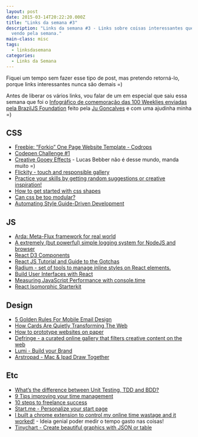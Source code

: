 ```yaml
---
layout: post
date: 2015-03-14T20:22:20.000Z
title: "Links da semana #3"
description: "Links da semana #3 - Links sobre coisas interessantes que fui
  vendo pela semana."
main-class: misc
tags:
  - linksdasemana
categories:
  - Links da Semana
---
```


Fiquei um tempo sem fazer esse tipo de post, mas pretendo retorná-lo, porque links interessantes nunca são demais =)

Antes de liberar os vários links, vou falar de um em especial que saiu essa semana que foi o [Infográfico de comemoração das 100 Weeklies enviadas pela BrazilJS Foundation](http://cyberglot.me/cem/) feito pela [Ju Goncalves](http://jugoncalv.es/) e com uma ajudinha minha =)

## CSS

* [Freebie: “Forkio” One Page Website Template - Codrops](http://tympanus.net/codrops/2015/03/12/freebie-forkio-one-page-website-template/)
* [Codepen Challenge #1](http://webdesign.tutsplus.com/articles/codepen-challenge-1-results--cms-23585)
* [Creative Gooey Effects](http://tympanus.net/codrops/2015/03/10/creative-gooey-effects) - Lucas Bebber não é desse mundo, manda muito =)
* [Flickity - touch and responsible gallery](http://flickity.metafizzy.co/)
* [Practice your skills by getting random suggestions or creative inspiration!](http://tevko.github.io/practice/index.html)
* [How to get started with css shapes](https://webdesignerdepot.com/2015/03/how-to-get-started-with-css-shapes/)
* [Can css be too modular?](https://csswizardry.com/2015/03/can-css-be-too-modular/)
* [Automating Style Guide-Driven Development](http://www.smashingmagazine.com/2015/03/05/automating-style-guide-driven-development/)

## JS

* [Arda: Meta-Flux framework for real world](https://github.com/mizchi/arda)
* [A extremely (but powerful) simple logging system for NodeJS and browser](https://github.com/Kikobeats/acho)
* [React D3 Components](https://github.com/codesuki/react-d3-components)
* [React JS Tutorial and Guide to the Gotchas](https://zapier.com/engineering/react-js-tutorial-guide-gotchas/)
* [Radium - set of tools to manage inline styles on React elements.](http://projects.formidablelabs.com/radium/)
* [Build User Interfaces with React](http://www.crashlytics.com/blog/building-user-interfaces-with-react/)
* [Measuring JavaScript Performance with console.time](http://adripofjavascript.com/blog/drips/measuring-javascript-performance-with-console-time.html)
* [React Isomorphic Starterkit](https://github.com/RickWong/react-isomorphic-starterkit)

## Design

* [5 Golden Rules For Mobile Email Design](http://www.sitepoint.com/golden-rules-mobile-email-design/)
* [How Cards Are Quietly Transforming The Web](http://techcrunch.com/2015/02/27/cards-transforming-web/)
* [How to prototype websites on paper](http://www.creativebloq.com/ux/how-prototype-websites-paper-31514246)
* [Defringe - a curated online gallery that filters creative content on the web](http://defringe.com/)
* [Lumi - Build your Brand](http://www.lumi.com/)
* [Arstropad - Mac & Ipad Draw Together](http://astropad.com/)


## Etc

* [What’s the difference between Unit Testing, TDD and BDD?](http://codeutopia.net/blog/2015/03/01/unit-testing-tdd-and-bdd/)
* [9 Tips improving your time management](http://www.creativebloq.com/career/9-tips-improving-your-time-management-31514419)
* [10 steps to freelance success](http://www.creativebloq.com/career/10-steps-freelance-success-31514415)
* [Start.me - Personalize your start page](https://start.me)
* [I built a chrome extension to control my online time wastage and it worked!](https://medium.com/@nashvail/i-built-a-chrome-extension-to-control-my-online-time-wastage-and-it-worked-bd1168e03b01) - Ideia genial poder medir o tempo gasto nas coisas!
* [Tinychart - Create beautiful graphics with JSON or table](http://tinychart.co/)
